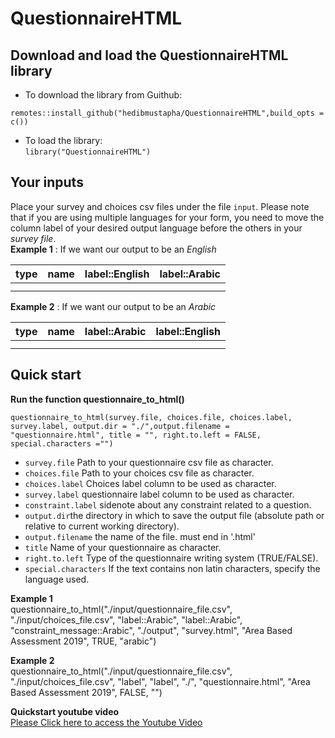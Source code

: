 # QuestionnaireHTML
## Download and load the QuestionnaireHTML library
* To download the library from Guithub:  

`remotes::install_github("hedibmustapha/QuestionnaireHTML",build_opts = c())`  
* To load the library:  
`library("QuestionnaireHTML")`

## Your inputs
Place your survey and choices csv files under the file `input`. Please note that if you are using multiple languages for your form, you need to move the column label of your desired output language before the others in your *survey file*.  
**Example 1** : If we want our output to be an *English*

| type  | name | label::English | label::Arabic |
| ---|---|---|---|
|   |   || |
|   |   || |
  
**Example 2** : If we want our output to be an *Arabic*  

| type  | name | label::Arabic | label::English |
| ---|---|---|---|
|   |   || |
|   |   || |

## Quick start
**Run the function questionnaire_to_html()**  

`questionnaire_to_html(survey.file, choices.file, choices.label, survey.label, output.dir = "./",output.filename = "questionnaire.html", title = "", right.to.left = FALSE, special.characters ="")`  

- `survey.file`   Path to your questionnaire csv file as character.  
- `choices.file`  Path to your choices csv file as character.  
- `choices.label` Choices label column to be used as character.  
- `survey.label` questionnaire label column to be used as character.
- `constraint.label` sidenote about any constraint related to a question.
- `output.dir`the directory in which to save the output file (absolute path or relative to current working directory).
- `output.filename` the name of the file. must end in '.html'   
- `title` Name of your questionnaire as character.  
- `right.to.left` Type of the questionnaire writing system (TRUE/FALSE).
- `special.characters` If the text contains non latin characters, specify the language used.  

  
  
**Example 1**  
questionnaire_to_html("./input/questionnaire_file.csv", "./input/choices_file.csv", "label::Arabic",
"label::Arabic", "constraint_message::Arabic", "./output", "survey.html", "Area Based Assessment 2019", TRUE, "arabic")
  
  
**Example 2**  
questionnaire_to_html("./input/questionnaire_file.csv", "./input/choices_file.csv", "label",
"label", "./", "questionnaire.html", "Area Based Assessment 2019", FALSE, "")    

**Quickstart youtube video**   
[Please Click here to access the Youtube Video](https://youtu.be/c4BZftyJ5EI)
